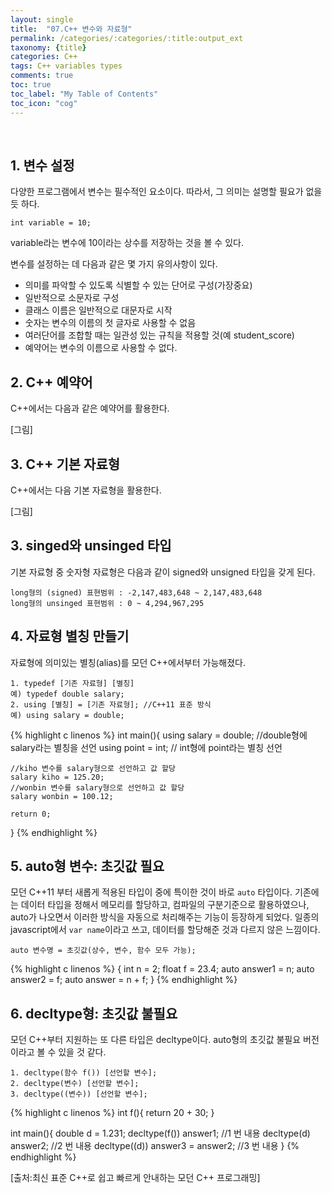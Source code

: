 ```yaml
---
layout: single
title:  "07.C++ 변수와 자료형"
permalink: /categories/:categories/:title:output_ext
taxonomy: {title}
categories: C++
tags: C++ variables types
comments: true
toc: true
toc_label: "My Table of Contents"
toc_icon: "cog"
---
```

<br>

## 1. 변수 설정

다양한 프로그램에서 변수는 필수적인 요소이다. 따라서, 그 의미는 설명할 필요가 없을 듯 하다.

```
int variable = 10;
```

variable라는 변수에 10이라는 상수를 저장하는 것을 볼 수 있다. 

변수를 설정하는 데 다음과 같은 몇 가지 유의사항이 있다.

* 의미를 파악할 수 있도록 식별할 수 있는 단어로 구성(가장중요)
* 일반적으로 소문자로 구성
* 클래스 이름은 일반적으로 대문자로 시작
* 숫자는 변수의 이름의 첫 글자로 사용할 수 없음
* 여러단어를 조합할 때는 일관성 있는 규칙을 적용할 것(예 student_score)
* 예약어는 변수의 이름으로 사용할 수 없다.


## 2. C++ 예약어

C++에서는 다음과 같은 예약어를 활용한다.

[그림]

## 3. C++ 기본 자료형

C++에서는 다음 기본 자료형을 활용한다.

[그림]

## 3. singed와 unsinged 타입

기본 자료형 중 숫자형 자료형은 다음과 같이 signed와 unsigned 타입을 갖게 된다.

```
long형의 (signed) 표현범위 : -2,147,483,648 ~ 2,147,483,648
long형의 unsinged 표현범위 : 0 ~ 4,294,967,295
```

## 4. 자료형 별칭 만들기

자료형에 의미있는 별칭(alias)를 모던 C++에서부터 가능해졌다.

```
1. typedef [기존 자료형] [별칭]
예) typedef double salary;
2. using [별칭] = [기존 자료형]; //C++11 표준 방식
예) using salary = double;
```


{% highlight c linenos %}
int main(){
    using salary = double; //double형에 salary라는 별칭을 선언
    using point = int; // int형에 point라는 별칭 선언

    //kiho 변수를 salary형으로 선언하고 값 할당
    salary kiho = 125.20;
    //wonbin 변수를 salary형으로 선언하고 값 할당
    salary wonbin = 100.12;

    return 0;
}
{% endhighlight %}


## 5. auto형 변수: 초깃값 필요

모던 C++11 부터 새롭게 적용된 타입이 중에 특이한 것이 바로 `auto` 타입이다. 
기존에는 데이터 타입을 정해서 메모리를 할당하고, 컴파일의 구분기준으로 활용하였으나, 
auto가 나오면서 이러한 방식을 자동으로 처리해주는 기능이 등장하게 되었다. 일종의 javascript에서 `var name`이라고 쓰고, 데이터를 할당해준 것과 다르지 않은 느낌이다.

```
auto 변수명 = 초깃값(상수, 변수, 함수 모두 가능);
```

{% highlight c linenos %}
{
    int n = 2;
    float f = 23.4;
    auto answer1 = n;
    auto answer2 = f;
    auto answer = n + f;
}
{% endhighlight %}

## 6. decltype형: 초깃값 불필요

모던 C++부터 지원하는 또 다른 타입은 decltype이다. auto형의 초깃값 불필요 버전이라고 볼 수 있을 것 같다.

```
1. decltype(함수 f()) [선언할 변수];
2. decltype(변수) [선언할 변수];
3. decltype((변수)) [선언할 변수];
```


{% highlight c linenos %}
int f(){
    return 20 + 30;
}

int main(){
    double d = 1.231;
    decltype(f()) answer1;  //1 번 내용
    decltype(d) answer2;    //2 번 내용
    decltype((d)) answer3 = answer2;  //3 번 내용
}
{% endhighlight %}


[출처:최신 표준 C++로 쉽고 빠르게 안내하는 모던 C++ 프로그래밍]
